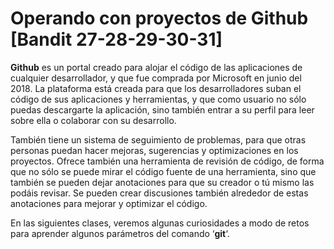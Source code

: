 # Operando con proyectos de Github \[Bandit 27-28-29-30-31]

**Github** es un portal creado para alojar el código de las aplicaciones de cualquier desarrollador, y que fue comprada por Microsoft en junio del 2018. La plataforma está creada para que los desarrolladores suban el código de sus aplicaciones y herramientas, y que como usuario no sólo puedas descargarte la aplicación, sino también entrar a su perfil para leer sobre ella o colaborar con su desarrollo.

También tiene un sistema de seguimiento de problemas, para que otras personas puedan hacer mejoras, sugerencias y optimizaciones en los proyectos. Ofrece también una herramienta de revisión de código, de forma que no sólo se puede mirar el código fuente de una herramienta, sino que también se pueden dejar anotaciones para que su creador o tú mismo las podáis revisar. Se pueden crear discusiones también alrededor de estas anotaciones para mejorar y optimizar el código.

En las siguientes clases, veremos algunas curiosidades a modo de retos para aprender algunos parámetros del comando ‘**git**‘.
